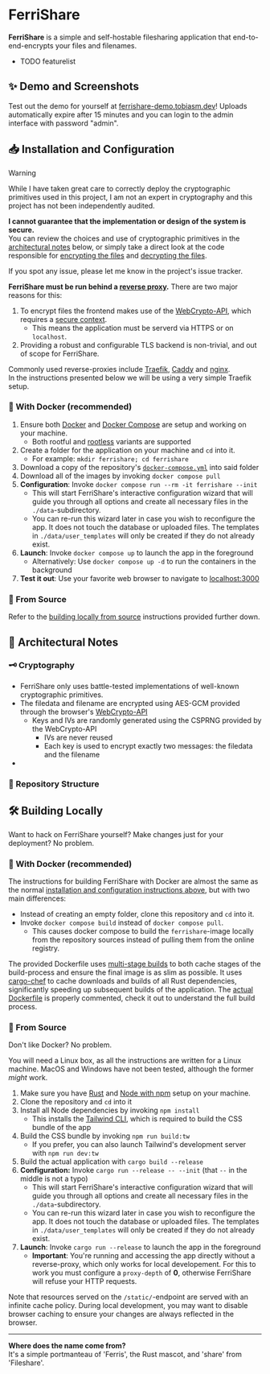 # FerriShare

**FerriShare** is a simple and self-hostable filesharing application that end-to-end-encrypts your files and filenames.

- TODO featurelist

## ✨ Demo and Screenshots

Test out the demo for yourself at [ferrishare-demo.tobiasm.dev](https://ferrishare-demo.tobiasm.dev)! Uploads automatically expire after 15 minutes and you can login to the admin interface with password "admin".

## 📥 Installation and Configuration

> [!WARNING]
> While I have taken great care to correctly deploy the cryptographic primitives used in this project,
> I am not an expert in cryptography and this project has not been independently audited.
>
> **I cannot guarantee that the implementation or design of the system is secure.**  
> You can review the choices and use of cryptographic primitives in the [architectural notes]() below, or simply take a direct look at the code responsible for [encrypting the files](templates/upload.js) and [decrypting the files](templates/download.js).
>
> If you spot any issue, please let me know in the project's issue tracker.

**FerriShare must be run behind a [reverse proxy](https://en.wikipedia.org/wiki/Reverse_proxy).**
There are two major reasons for this:

1. To encrypt files the frontend makes use of the [WebCrypto-API](https://developer.mozilla.org/en-US/docs/Web/API/Web_Crypto_API), which requires a [secure context](https://developer.mozilla.org/en-US/docs/Web/Security/Secure_Contexts).
    - This means the application must be serverd via HTTPS or on `localhost`.
2. Providing a robust and configurable TLS backend is non-trivial, and out of scope for FerriShare.

Commonly used reverse-proxies include [Traefik](https://doc.traefik.io/traefik/), [Caddy](https://caddyserver.com/docs/quick-starts/reverse-proxy) and [nginx](https://docs.nginx.com/nginx/admin-guide/web-server/reverse-proxy/).  
In the instructions presented below we will be using a very simple Traefik setup.

### 🐳 With Docker (recommended)

1. Ensure both [Docker]() and [Docker Compose]() are setup and working on your machine.
    - Both rootful and [rootless](https://docs.docker.com/engine/security/rootless/) variants are supported
2. Create a folder for the application on your machine and `cd` into it.
    - For example: `mkdir ferrishare; cd ferrishare`
3. Download a copy of the repository's [`docker-compose.yml`](/docker-compose.yml) into said folder
4. Download all of the images by invoking `docker compose pull`
5. **Configuration**: Invoke `docker compose run --rm -it ferrishare --init`
    - This will start FerriShare's interactive configuration wizard that will guide you through all options and create all necessary files in the `./data`-subdirectory.
    - You can re-run this wizard later in case you wish to reconfigure the app.
      It does not touch the database or uploaded files.
      The templates in `./data/user_templates` will only be created if they do not already exist.
6. **Launch**: Invoke `docker compose up` to launch the app in the foreground
    - Alternatively: Use `docker compose up -d` to run the containers in the background
7. **Test it out**: Use your favorite web browser to navigate to [localhost:3000](http://localhost:3000/)

### 📝 From Source

Refer to the [building locally from source](#📝-from-source-2) instructions provided further down.

## 📐 Architectural Notes

### 🗝️ Cryptography

- FerriShare only uses battle-tested implementations of well-known cryptographic primitives.
- The filedata and filename are encrypted using AES-GCM provided through the browser's [WebCrypto-API]()
    - Keys and IVs are randomly generated using the CSPRNG provided by the WebCrypto-API
        - IVs are never reused
        - Each key is used to encrypt exactly two messages: the filedata and the filename
- 

### 📁 Repository Structure

## 🛠️ Building Locally

Want to hack on FerriShare yourself? Make changes just for your deployment? No problem.

### 🐳 With Docker (recommended)

The instructions for building FerriShare with Docker are almost the same as the normal [installation and configuration instructions above](#🐳-with-docker-(recommended)), but with two main differences:
- Instead of creating an empty folder, clone this repository and `cd` into it.
- Invoke `docker compose build` instead of `docker compose pull`.
    - This causes docker compose to build the `ferrishare`-image locally from the repository sources instead of pulling them from the online registry.

The provided Dockerfile uses [multi-stage builds](https://docs.docker.com/build/building/multi-stage/) to both cache stages of the build-process and ensure the final image is as slim as possible.
It uses [cargo-chef](https://github.com/LukeMathWalker/cargo-chef) to cache downloads and builds of all Rust dependencies,
significantly speeding up subsequent builds of the application.
The [actual Dockerfile](/Dockerfile) is properly commented, check it out to understand the full build process.

### 📝 From Source

Don't like Docker? No problem.

You will need a Linux box, as all the instructions are written for a Linux machine.
MacOS and Windows have not been tested, although the former *might* work.

1. Make sure you have [Rust](https://www.rust-lang.org/tools/install) and [Node with npm](https://nodejs.org/en/download/package-manager/all) setup on your machine.
2. Clone the repository and `cd` into it
3. Install all Node dependencies by invoking `npm install`
    - This installs the [Tailwind CLI](https://tailwindcss.com/docs/installation), which is required to build the CSS bundle of the app
4. Build the CSS bundle by invoking `npm run build:tw`
    - If you prefer, you can also launch Tailwind's development server with `npm run dev:tw`
5. Build the actual application with `cargo build --release`
6. **Configuration:** Invoke `cargo run --release -- --init` (that `--` in the middle is not a typo)
    - This will start FerriShare's interactive configuration wizard that will guide you through all options and create all necessary files in the `./data`-subdirectory.
    - You can re-run this wizard later in case you wish to reconfigure the app.
      It does not touch the database or uploaded files.
      The templates in `./data/user_templates` will only be created if they do not already exist.
6. **Launch**: Invoke `cargo run --release` to launch the app in the foreground
    - **Important**: You're running and accessing the app directly without a reverse-proxy, which only works for local developement.
      For this to work you must configure a `proxy-depth` of **0**, otherwise FerriShare will refuse your HTTP requests.

Note that resources served on the `/static/`-endpoint are served with an infinite cache policy.
During local development, you may want to disable browser caching to ensure your changes are always reflected in the browser.

---

**Where does the name come from?**  
It's a simple portmanteau of 'Ferris', the Rust mascot, and 'share' from 'Fileshare'.

